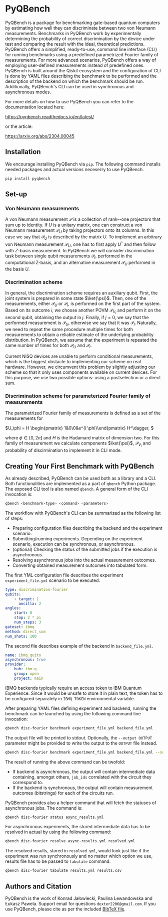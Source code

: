 # PyQBench

PyQBench is a package for benchmarking gate-based quantum computers by
estimating how well they can discriminate between two von Neumann measurements. Benchmarks in PyQBench work by experimentally determining the probability of correct discrimination by the device under test and comparing the result with the ideal, theoretical predictions. PyQBench offers a simplified, ready-to-use, command line interface (CLI) for running benchmarks using a predefined parametrized Fourier family of measurements. For more advanced scenarios, PyQBench offers a way of employing user-defined measurements instead of predefined ones. PyQBench is built around the Qiskit ecosystem and the configuration of CLI is done by YAML  files describing the benchmark to be performed and the description of the backend on which the benchmark should be run. Additionally, PyQBench's CLI can be used in synchronous and asynchronous modes.

For more details on how to use PyQBench you can refer to the documentation located here:

https://pyqbench.readthedocs.io/en/latest/

or the article:

https://arxiv.org/abs/2304.00045

## Installation

We encourage installing PyQBench via ``pip``. The following command installs needed packages and actual versions neceserry to use PyQBench.

```bash
pip install pyqbench
```

## Set-up
### Von Neumann measurements
A von Neumann measurement $\mathcal{P}$ is a collection of rank--one projectors
 that sum up to identity. If $U$ is a unitary matrix,
one can construct a von Neumann measurement $\mathcal{P}_{U}$ by taking projectors onto its columns. In this
case we say that $\mathcal{P}_{U}$ is described by the matrix $U$.
To implement an arbitrary von Neumann measurement $\mathcal{P}_{U}$, one has to first apply $U^\dagger$
 and then follow with $Z$-basis measurement.
In PyQBench we will consider discrimination task between single qubit measurements
$\mathcal{P}_I$, performed in the computational Z-basis, and an alternative measurement $\mathcal{P}_U$ performed in the basis $U$.

### Discrimination scheme
In general, the discrimination scheme  requires an
auxiliary qubit. First, the joint system is prepared in some state $\ket{\psi}$. Then, one of the
measurements,  either $\mathcal{P}_U$ or $\mathcal{P}_I$, is performed on the first part of the system. Based on its outcome $i$, we choose another POVM $\mathcal{P}_{V_i}$ and perform it on the second
qubit, obtaining the output in $j$. Finally, if $j=0$, we say that the performed measurement is
$\mathcal{P}_U$, otherwise we say that it was $\mathcal{P}_I$. Naturally, we need to repeat the
same procedure multiple times for both measurements to obtain a reliable estimate of the underlying
probability distribution. In PyQBench, we assume that the experiment is repeated the same number of
times for both $\mathcal{P}_U$ and $\mathcal{P}_I$.

Current NISQ devices are unable to perform conditional measurements, which is the biggest
obstacle to implementing our scheme on real hardware. However, we circumvent this problem by
slightly adjusting our scheme so that it only uses components available on current devices.
For this purpose, we use two possible options: using a postselection or a direct sum.

### Discrimination scheme for parameterized Fourier family of measurements

The parametrized Fourier family of measurements is defined as a set of the measurements for

$U_\phi = H
\begin{pmatrix} 1&0\\0&e^{i \phi}\end{pmatrix}  H^\dagger,
$

where $\phi \in [0, 2\pi]$
and $H$ is the Hadamard matrix of dimension two. For this family of measurement we calculate components $\ket{\psi}$, $\mathcal{P}_{V_i}$ and probability of discirmination to implement it in CLI mode.
## Creating Your First Benchmark with PyQBench
As already described, PyQBench can be used both as a library and a CLI. Both functionalities are
implemented as a part of ``qbench`` Python package. The exposed CLI tool is also named ``qbench``.
A general form of the CLI invocation is:
```bash
qbench <benchmark-type> <command> <parameters>
```

The workflow with PyQBench's CLI can be summarized
as the following list of steps:
- Preparing configuration files describing the backend and the experiment scenario.
- Submitting/running experiments. Depending on the experiment scenario, execution can be synchronous, or asynchronous.
- (optional) Checking the status of the submitted jobs if the execution is asynchronous.
- Resolving asynchronous jobs into the actual measurement outcomes.
- Converting obtained measurement outcomes into tabulated form.

The first YML configuration file describes the experiment ``experiment_file.yml`` scenario to be executed.

```yml
type: discrimination-fourier
qubits:
    - target: 1
      ancilla: 2
angles:
    start: 0
    stop: 2 * pi
    num_steps: 3
gateset: ibmq
method: direct_sum
num_shots: 100
```
The second file describes example of the backend in ``backend_file.yml``.

```yml
name: ibmq_quito
asynchronous: true
provider:
    hub: ibm-q
    group: open
    project: main
```
IBMQ backends typically require an access token to IBM Quantum Experience. Since it would be unsafe
to store it in plain text, the token has to be configured separately in ``IBMQ_TOKEN``
environmental variable.

After preparing YAML files defining experiment and backend,
running the benchmark can be launched by using the following command line invocation:
```bash
qbench disc-fourier benchmark experiment_file.yml backend_file.yml
```
The output file will be printed to stdout. Optionally, the ``--output OUTPUT`` parameter might be provided to write the output to the ``OUTPUT`` file instead.
```bash
qbench disc-fourier benchmark experiment_file.yml backend_file.yml --output async_results.yml
```

The result of running the above command can be twofold:
- If backend is asynchronous, the output will contain intermediate data containing, amongst others, ``job_ids`` correlated with the circuit they correspond to.
- If the backend is synchronous, the output will contain measurement outcomes (bitstrings) for each of the circuits run.

PyQBench provides also a helper command that will fetch the statuses of asynchronous jobs. The command is:
```bash
qbench disc-fourier status async_results.yml
```

For asynchronous experiments, the stored intermediate data has to be resolved in actual
by using the following command:
```bash
qbench disc-fourier resolve async-results.yml resolved.yml
```

The resolved results, stored in ``resolved.yml``, would look just like if the experiment was
run synchronously and no matter which option we use, results file has to be passed to ``tabulate``
command:
```bash
qbench disc-fourier tabulate results.yml results.csv
```

## Authors and Citation

PyQBench is the work of Konrad Jałowiecki, Paulina Lewandowska and Łukasz Pawela.
Support email for questions ``dexter2206@gmail.com``.
If you use PyQBench, please cite as per the included [BibTeX file](https://arxiv.org/abs/2304.00045).
